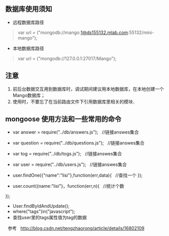 ## 数据库使用须知
* 远程数据库路径
> var url = ("mongodb://mango:1@ds155132.mlab.com:55132/mini-mango");
* 本地数据库路径
> var url = ("mongodb://127.0.0.1:27017/Mango");
## 注意
1. 前后台数据交互用到数据库时，调试期间建议用本地数据库，在本地创建一个Mango数据库；
2. 使用时，不要忘了在当前路由文件下引用数据库里相关的模块．
## mongoose 使用方法和一些常用的命令

* var answer = require("../db/answers.js");   //链接answes集合
* var question = require("../db/questions.js");   //链接answes集合
* var tog = require("../db/togs.js");     //链接answes集合
* var user = require("../db/users.js");   //链接answes集合

* user.findOne({"name":"lisi"},function(err,data){   //查找一个
});  

* user.count({name:"lisi"}，function(err,n){   //统计个数

});

* User.findByIdAndUpdate();
* where("tags")in("javascript");
* 查找user里的tags属性值为tag的数据 


   
   参考
   
   http://blog.csdn.net/tengzhaorong/article/details/16802109
